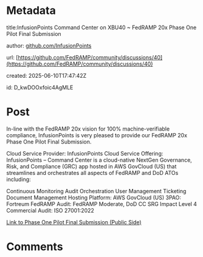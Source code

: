 # Metadata

title:InfusionPoints Command Center on XBU40 ~ FedRAMP 20x Phase One Pilot Final Submission

author: [github.com/InfusionPoints](https://github.com/InfusionPoints)

url: [https://github.com/FedRAMP/community/discussions/40](https://github.com/FedRAMP/community/discussions/40)

created: 2025-06-10T17:47:42Z

id: D_kwDOOxfoic4AgMLE



# Post

In-line with the FedRAMP 20x vision for 100% machine-verifiable compliance, InfusionPoints is very pleased to provide our FedRAMP 20x Phase One Pilot Final Submission.

Cloud Service Provider: InfusionPoints
Cloud Service Offering: InfusionPoints – Command Center is a cloud-native NextGen Governance, Risk, and Compliance (GRC) app hosted in AWS GovCloud (US) that streamlines and orchestrates all aspects of FedRAMP and DoD ATOs including:

Continuous Monitoring
Audit Orchestration
User Management
Ticketing
Document Management
Hosting Platform: AWS GovCloud (US)
3PAO: Fortreum
FedRAMP Audit: FedRAMP Moderate, DoD CC SRG Impact Level 4
Commercial Audit: ISO 27001:2022

[Link to Phase One Pilot Final Submission (Public Side)](https://github.com/InfusionPoints/fedramp20x-low-pilot-final)

# Comments


